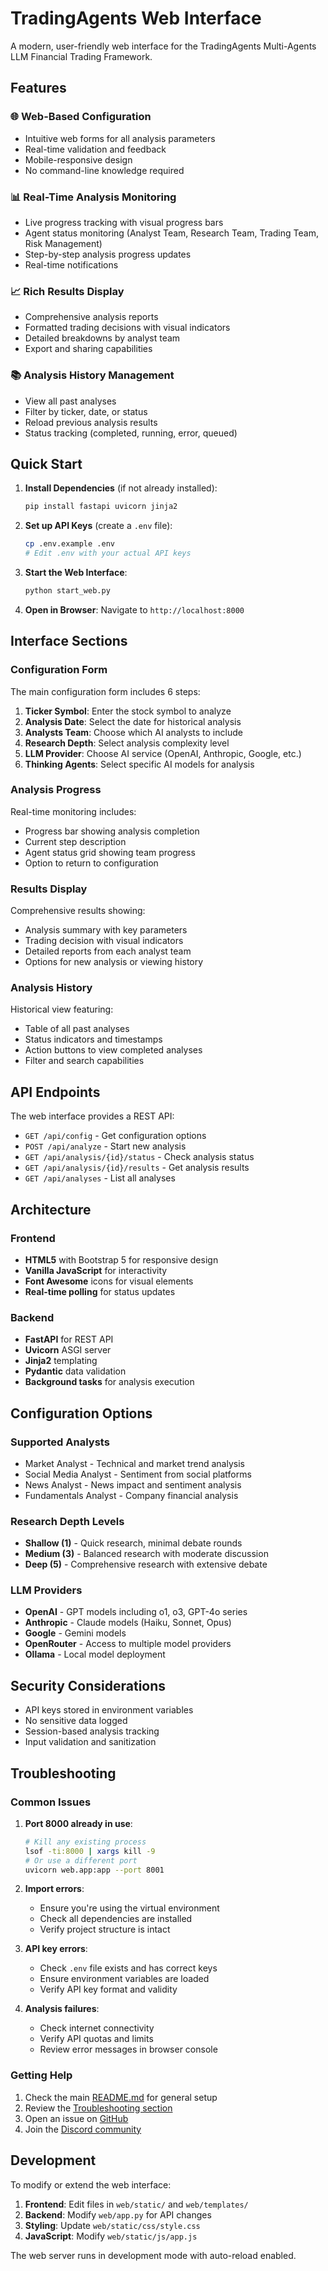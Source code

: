 # TradingAgents Web Interface

A modern, user-friendly web interface for the TradingAgents Multi-Agents LLM Financial Trading Framework.

## Features

### 🌐 Web-Based Configuration
- Intuitive web forms for all analysis parameters
- Real-time validation and feedback
- Mobile-responsive design
- No command-line knowledge required

### 📊 Real-Time Analysis Monitoring
- Live progress tracking with visual progress bars
- Agent status monitoring (Analyst Team, Research Team, Trading Team, Risk Management)
- Step-by-step analysis progress updates
- Real-time notifications

### 📈 Rich Results Display
- Comprehensive analysis reports
- Formatted trading decisions with visual indicators
- Detailed breakdowns by analyst team
- Export and sharing capabilities

### 📚 Analysis History Management
- View all past analyses
- Filter by ticker, date, or status
- Reload previous analysis results
- Status tracking (completed, running, error, queued)

## Quick Start

1. **Install Dependencies** (if not already installed):
   ```bash
   pip install fastapi uvicorn jinja2
   ```

2. **Set up API Keys** (create a `.env` file):
   ```bash
   cp .env.example .env
   # Edit .env with your actual API keys
   ```

3. **Start the Web Interface**:
   ```bash
   python start_web.py
   ```

4. **Open in Browser**:
   Navigate to `http://localhost:8000`

## Interface Sections

### Configuration Form
The main configuration form includes 6 steps:

1. **Ticker Symbol**: Enter the stock symbol to analyze
2. **Analysis Date**: Select the date for historical analysis
3. **Analysts Team**: Choose which AI analysts to include
4. **Research Depth**: Select analysis complexity level
5. **LLM Provider**: Choose AI service (OpenAI, Anthropic, Google, etc.)
6. **Thinking Agents**: Select specific AI models for analysis

### Analysis Progress
Real-time monitoring includes:
- Progress bar showing analysis completion
- Current step description
- Agent status grid showing team progress
- Option to return to configuration

### Results Display
Comprehensive results showing:
- Analysis summary with key parameters
- Trading decision with visual indicators
- Detailed reports from each analyst team
- Options for new analysis or viewing history

### Analysis History
Historical view featuring:
- Table of all past analyses
- Status indicators and timestamps
- Action buttons to view completed analyses
- Filter and search capabilities

## API Endpoints

The web interface provides a REST API:

- `GET /api/config` - Get configuration options
- `POST /api/analyze` - Start new analysis
- `GET /api/analysis/{id}/status` - Check analysis status
- `GET /api/analysis/{id}/results` - Get analysis results
- `GET /api/analyses` - List all analyses

## Architecture

### Frontend
- **HTML5** with Bootstrap 5 for responsive design
- **Vanilla JavaScript** for interactivity
- **Font Awesome** icons for visual elements
- **Real-time polling** for status updates

### Backend
- **FastAPI** for REST API
- **Uvicorn** ASGI server
- **Jinja2** templating
- **Pydantic** data validation
- **Background tasks** for analysis execution

## Configuration Options

### Supported Analysts
- Market Analyst - Technical and market trend analysis
- Social Media Analyst - Sentiment from social platforms
- News Analyst - News impact and sentiment analysis
- Fundamentals Analyst - Company financial analysis

### Research Depth Levels
- **Shallow (1)** - Quick research, minimal debate rounds
- **Medium (3)** - Balanced research with moderate discussion
- **Deep (5)** - Comprehensive research with extensive debate

### LLM Providers
- **OpenAI** - GPT models including o1, o3, GPT-4o series
- **Anthropic** - Claude models (Haiku, Sonnet, Opus)
- **Google** - Gemini models
- **OpenRouter** - Access to multiple model providers
- **Ollama** - Local model deployment

## Security Considerations

- API keys stored in environment variables
- No sensitive data logged
- Session-based analysis tracking
- Input validation and sanitization

## Troubleshooting

### Common Issues

1. **Port 8000 already in use**:
   ```bash
   # Kill any existing process
   lsof -ti:8000 | xargs kill -9
   # Or use a different port
   uvicorn web.app:app --port 8001
   ```

2. **Import errors**:
   - Ensure you're using the virtual environment
   - Check all dependencies are installed
   - Verify project structure is intact

3. **API key errors**:
   - Check `.env` file exists and has correct keys
   - Ensure environment variables are loaded
   - Verify API key format and validity

4. **Analysis failures**:
   - Check internet connectivity
   - Verify API quotas and limits
   - Review error messages in browser console

### Getting Help

1. Check the main [README.md](../README.md) for general setup
2. Review the [Troubleshooting section](../README.md#troubleshooting)
3. Open an issue on [GitHub](https://github.com/TauricResearch/TradingAgents/issues)
4. Join the [Discord community](https://discord.com/invite/hk9PGKShPK)

## Development

To modify or extend the web interface:

1. **Frontend**: Edit files in `web/static/` and `web/templates/`
2. **Backend**: Modify `web/app.py` for API changes
3. **Styling**: Update `web/static/css/style.css`
4. **JavaScript**: Modify `web/static/js/app.js`

The web server runs in development mode with auto-reload enabled.
